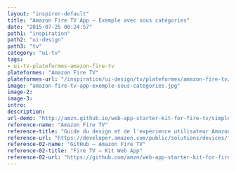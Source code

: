 ```yaml
---
layout: "inspirer-default"
title: "Amazon Fire TV App – Exemple avec sous catégories"
date: "2015-07-25 00:24:57"
path1: "inspiration"
path2: "ui-design"
path3: "tv"
category: "ui-tv"
tags:
- ui-tv-plateformes-amazon-fire-tv
plateformes: "Amazon Fire TV"
plateformes-url: "/inspiration/ui-design/tv/plateformes/amazon-fire-tv/"
image: "amazon-fire-tv-app-exemple-sous-categories.jpg"
image-2:
image-3:
intro:
description:
url-demo: "http://amzn.github.io/web-app-starter-kit-for-fire-tv/simple-subcategories/"
reference-name: "Amazon Fire TV"
reference-title: "Guide du design et de l'expérience utilisateur Amazon Fire TV"
reference-url: "https://developer.amazon.com/public/solutions/devices/fire-tv/docs/design-and-user-experience-guidelines"
reference-02-name: "GitHub – Amazon Fire TV"
reference-02-title: "Fire TV – Kit Web App"
reference-02-url: "https://github.com/amzn/web-app-starter-kit-for-fire-tv"
---
```

